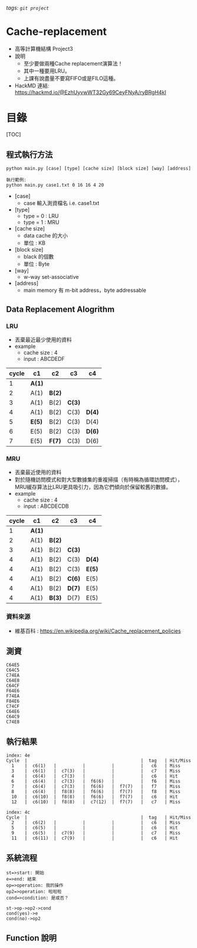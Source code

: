 ###### tags: `git project`

# Cache-replacement
* 高等計算機結構 Project3
* 說明
    * 至少要做兩種Cache replacement演算法！
    * 其中一種要用LRU。
    * 上課有說盡量不要寫FIFO或是FILO這種。
* HackMD 連結: https://hackmd.io/@EzhUyvwWT32Gy69CeyFNyA/ryBRgH4kI

# 目錄
[TOC]

## 程式執行方法
```=
python main.py [case] [type] [cache size] [block size] [way] [address]

執行範例:
python main.py case1.txt 0 16 16 4 20
```
* [case]
    * case 輸入測資檔名 i.e. case1.txt
* [type]
    * type = 0 : LRU
    * type = 1 : MRU
* [cache size]
    * data cache 的大小
    * 單位 : KB
* [block size]
    * black 的個數
    * 單位 : Byte
* [way]
    * w-way set-associative
* [address]
    * main memory 有 m-bit address，byte addressable

## Data Replacement Alogrithm
### LRU
* 丟棄最近最少使用的資料
* example
    * cache size : 4
    * input : ABCDEDF


| cycle | c1       | c2       | c3       | c4       |
| ----- | -------- | -------- | -------- | -------- |
| 1     | **A(1)** |          |          |          |
| 2     | A(1)     | **B(2)** |          |          |
| 3     | A(1)     | B(2)     | **C(3)** |          |
| 4     | A(1)     | B(2)     | C(3)     | **D(4)** |
| 5     | **E(5)** | B(2)     | C(3)     | D(4)     |
| 6     | E(5)     | B(2)     | C(3)     | **D(6)** |
| 7     | E(5)     | **F(7)** | C(3)     | D(6)     |

### MRU
* 丟棄最近使用的資料
* 對於隨機訪問模式和對大型數據集的重複掃描（有時稱為循環訪問模式），MRU緩存算法比LRU更具吸引力，因為它們傾向於保留較舊的數據。
* example
    * cache size : 4
    * input : ABCDECDB

| cycle | c1       | c2       | c3       | c4       |
| ----- | -------- | -------- | -------- | -------- |
| 1     | **A(1)** |          |          |          |
| 2     | A(1)     | **B(2)** |          |          |
| 3     | A(1)     | B(2)     | **C(3)** |          |
| 4     | A(1)     | B(2)     | C(3)     | **D(4)** |
| 4     | A(1)     | B(2)     | C(3)     | **E(5)** |
| 4     | A(1)     | B(2)     | **C(6)** | E(5)     |
| 4     | A(1)     | B(2)     | **D(7)** | E(5)     |
| 4     | A(1)     | **B(3)** | D(7)     | E(5)     |

### 資料來源
* 維基百科 : https://en.wikipedia.org/wiki/Cache_replacement_policies


## 測資
```=  
C64E5
C64C5
C74EA
C64E8
C64CF
F64E6
F74EA
F84E6
C74CF
C64E6
C64C9
C74E8
```

## 執行結果
```=
index: 4e
Cycle  |                                           |  tag   | Hit/Miss
  1    |  c6(1)   |          |          |          |   c6   | Miss
  3    |  c6(1)   |  c7(3)   |          |          |   c7   | Miss
  4    |  c6(4)   |  c7(3)   |          |          |   c6   | Hit
  6    |  c6(4)   |  c7(3)   |  f6(6)   |          |   f6   | Miss
  7    |  c6(4)   |  c7(3)   |  f6(6)   |  f7(7)   |   f7   | Miss
  8    |  c6(4)   |  f8(8)   |  f6(6)   |  f7(7)   |   f8   | Miss
  10   |  c6(10)  |  f8(8)   |  f6(6)   |  f7(7)   |   c6   | Hit
  12   |  c6(10)  |  f8(8)   |  c7(12)  |  f7(7)   |   c7   | Miss

index: 4c
Cycle  |                                           |  tag   | Hit/Miss
  2    |  c6(2)   |          |          |          |   c6   | Miss
  5    |  c6(5)   |          |          |          |   c6   | Hit
  9    |  c6(5)   |  c7(9)   |          |          |   c7   | Miss
  11   |  c6(11)  |  c7(9)   |          |          |   c6   | Hit
```
## 系統流程
```flow
st=>start: 開始
e=>end: 結束
op=>operation: 我的操作
op2=>operation: 啦啦啦
cond=>condition: 是或否？

st->op->op2->cond
cond(yes)->e
cond(no)->op2
```
## Function 說明
